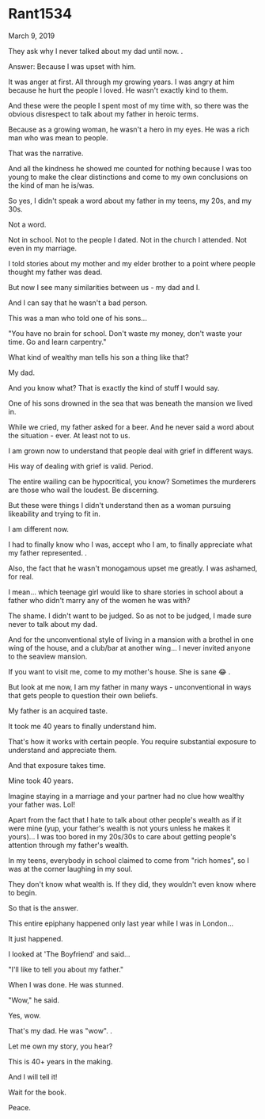 # Rant1534



March 9, 2019

They ask why I never talked about my dad until now.
.

Answer: Because I was upset with him.

It was anger at first. All through my growing years. I was angry at him because he hurt the people I loved. He wasn't exactly kind to them.

And these were the people I spent most of my time with, so there was the obvious disrespect to talk about my father in heroic terms.

Because as a growing woman, he wasn't a hero in my eyes. He was a rich man who was mean to people.

That was the narrative.

And all the kindness he showed me counted for nothing because I was too young to make the clear distinctions and come to my own conclusions on the kind of man he is/was.

So yes, I didn't speak a word about my father in my teens, my 20s, and my 30s.

Not a word.

Not in school. Not to the people I dated. Not in the church I attended. Not even in my marriage.

I told stories about my mother and my elder brother to a point where people thought my father was dead.

But now I see many similarities between us - my dad and I.

And I can say that he wasn't a bad person.

This was a man who told one of his sons...

"You have no brain for school. Don't waste my money, don't waste your time. Go and learn carpentry."

What kind of wealthy man tells his son a thing like that?

My dad.

And you know what? That is exactly the kind of stuff I would say.

One of his sons drowned in the sea that was beneath the mansion we lived in.

While we cried, my father asked for a beer. And he never said a word about the situation - ever. At least not to us.

I am grown now to understand that people deal with grief in different ways.

His way of dealing with grief is valid. Period.

The entire wailing can be hypocritical, you know? Sometimes the murderers are those who wail the loudest. Be discerning.

But these were things I didn't understand then as a woman pursuing likeability and trying to fit in.

I am different now.

I had to finally know who I was, accept who I am, to finally appreciate what my father represented.
.

Also, the fact that he wasn't monogamous upset me greatly. I was ashamed, for real.

I mean... which teenage girl would like to share stories in school about a father who didn't marry any of the women he was with?

The shame. I didn't want to be judged. So as not to be judged, I made sure never to talk about my dad.

And for the unconventional style of living in a mansion with a brothel in one wing of the house, and a club/bar at another wing... I never invited anyone to the seaview mansion.

If you want to visit me, come to my mother's house. She is sane 😂
.

But look at me now, I am my father in many ways - unconventional in ways that gets people to question their own beliefs.

My father is an acquired taste.

It took me 40 years to finally understand him. 

That's how it works with certain people. You require substantial exposure to understand and appreciate them.

And that exposure takes time.

Mine took 40 years.

Imagine staying in a marriage and your partner had no clue how wealthy your father was. Lol!

Apart from the fact that I hate to talk about other people's wealth as if it were mine (yup, your father's wealth is not yours unless he makes it yours)... I was too bored in my 20s/30s to care about getting people's attention through my father's wealth.

In my teens, everybody in school claimed to come from "rich homes", so I was at the corner laughing in my soul.

They don't know what wealth is. If they did, they wouldn't even know where to begin.

So that is the answer.

This entire epiphany happened only last year while I was in London...

It just happened.

I looked at 'The Boyfriend' and said...

"I'll like to tell you about my father."

When I was done. He was stunned.

"Wow," he said.

Yes, wow.

That's my dad. He was "wow".
.

Let me own my story, you hear?

This is 40+ years in the making.

And I will tell it!

Wait for the book.

Peace.